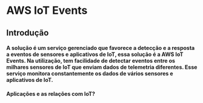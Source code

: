 # AWS IoT Events 

## Introdução

#### A solução é um serviço gerenciado que favorece a detecção e a resposta a eventos de sensores e aplicativos de IoT, essa solução é a AWS IoT Events. Na utilização, tem facilidade de detectar eventos entre os milhares sensores de IoT que enviam dados de telemetria diferentes. Esse serviço monitora constantemente os dados de vários sensores e aplicativos de IoT.
#### Aplicações e as relações com IoT? 
